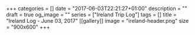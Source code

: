 +++
categories = []
date = "2017-06-03T22:21:27+01:00"
description = ""
draft = true
og_image = ""
series = ["Ireland Trip Log"]
tags = []
title = "Ireland Log - June 03, 2017"
[[gallery]]
  image = "ireland-header.png"
  size = "900x600"
+++
